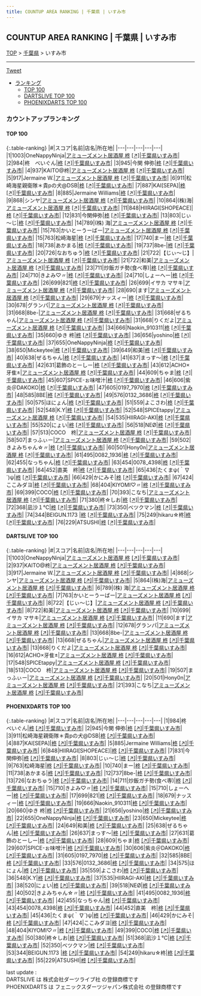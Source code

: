 ```yaml
---
title: COUNTUP AREA RANKING | 千葉県 | いすみ市
---
```

## COUNTUP AREA RANKING | 千葉県 | いすみ市

[TOP](/darts/rank/) > [千葉県](/darts/rank/千葉県/) > いすみ市

___

<a href="https://twitter.com/share?ref_src=twsrc%5Etfw" data-text="COUNTUP AREA RANKING | 千葉県いすみ市" class="twitter-share-button" data-hashtags="DARTSLIVE,PHOENIXDARTS,darts,ダーツ" data-show-count="false">Tweet</a>

* [ランキング](#カウントアップランキング)
    * [TOP 100](#top-100)
    * [DARTSLIVE TOP 100](#dartslive-top-100)
    * [PHOENIXDARTS TOP 100](#phoenixdarts-top-100)

### カウントアップランキング

#### TOP 100



{:.table-ranking}
|#|スコア|名前|店名|所在地|
|---|---|---|---|---|
|1|1003|<span class="rank-name-dl">OneNappyNinja</span>|<a href="/darts/rank/shops/d466271253f67f930d9b047a20a7ba1e.html">アミューズメント居酒屋 柊</a> <a href="https://search.dartslive.com/jp/shop/d466271253f67f930d9b047a20a7ba1e">[↗]</a>|<a href="/darts/rank/千葉県/いすみ市">千葉県いすみ市</a>|
|2|984|<span class="rank-name-pd">柊　べいぐん</span>|<a href="/darts/rank/shops/7761.html">柊</a> <a href="https://vs.phoenixdarts.com/jp/shop/shopDetailInfo/s_7761?s_seq=7761">[↗]</a>|<a href="/darts/rank/千葉県/いすみ市">千葉県いすみ市</a>|
|3|945|<span class="rank-name-pd">今関 伸弥</span>|<a href="/darts/rank/shops/7761.html">柊</a> <a href="https://vs.phoenixdarts.com/jp/shop/shopDetailInfo/s_7761?s_seq=7761">[↗]</a>|<a href="/darts/rank/千葉県/いすみ市">千葉県いすみ市</a>|
|4|937|<span class="rank-name-dl">KAITO@柊</span>|<a href="/darts/rank/shops/d466271253f67f930d9b047a20a7ba1e.html">アミューズメント居酒屋 柊</a> <a href="https://search.dartslive.com/jp/shop/d466271253f67f930d9b047a20a7ba1e">[↗]</a>|<a href="/darts/rank/千葉県/いすみ市">千葉県いすみ市</a>|
|5|917|<span class="rank-name-dl">Jermaine W.</span>|<a href="/darts/rank/shops/d466271253f67f930d9b047a20a7ba1e.html">アミューズメント居酒屋 柊</a> <a href="https://search.dartslive.com/jp/shop/d466271253f67f930d9b047a20a7ba1e">[↗]</a>|<a href="/darts/rank/千葉県/いすみ市">千葉県いすみ市</a>|
|6|911|<span class="rank-name-pd">松崎海星親衛隊＊貴pの犬@DSB</span>|<a href="/darts/rank/shops/7761.html">柊</a> <a href="https://vs.phoenixdarts.com/jp/shop/shopDetailInfo/s_7761?s_seq=7761">[↗]</a>|<a href="/darts/rank/千葉県/いすみ市">千葉県いすみ市</a>|
|7|887|<span class="rank-name-pd">KAI[SEPA]</span>|<a href="/darts/rank/shops/7761.html">柊</a> <a href="https://vs.phoenixdarts.com/jp/shop/shopDetailInfo/s_7761?s_seq=7761">[↗]</a>|<a href="/darts/rank/千葉県/いすみ市">千葉県いすみ市</a>|
|8|885|<span class="rank-name-pd"><span class="pro-icon-pd"></span>Jermaine Williams</span>|<a href="/darts/rank/shops/7761.html">柊</a> <a href="https://vs.phoenixdarts.com/jp/shop/shopDetailInfo/s_7761?s_seq=7761">[↗]</a>|<a href="/darts/rank/千葉県/いすみ市">千葉県いすみ市</a>|
|9|868|<span class="rank-name-dl">シンヤ</span>|<a href="/darts/rank/shops/d466271253f67f930d9b047a20a7ba1e.html">アミューズメント居酒屋 柊</a> <a href="https://search.dartslive.com/jp/shop/d466271253f67f930d9b047a20a7ba1e">[↗]</a>|<a href="/darts/rank/千葉県/いすみ市">千葉県いすみ市</a>|
|10|864|<span class="rank-name-dl">(株)海</span>|<a href="/darts/rank/shops/d466271253f67f930d9b047a20a7ba1e.html">アミューズメント居酒屋 柊</a> <a href="https://search.dartslive.com/jp/shop/d466271253f67f930d9b047a20a7ba1e">[↗]</a>|<a href="/darts/rank/千葉県/いすみ市">千葉県いすみ市</a>|
|11|848|<span class="rank-name-pd">HIIRAGI[SHOPEACE]</span>|<a href="/darts/rank/shops/7761.html">柊</a> <a href="https://vs.phoenixdarts.com/jp/shop/shopDetailInfo/s_7761?s_seq=7761">[↗]</a>|<a href="/darts/rank/千葉県/いすみ市">千葉県いすみ市</a>|
|12|831|<span class="rank-name-pd">今関伸弥</span>|<a href="/darts/rank/shops/7761.html">柊</a> <a href="https://vs.phoenixdarts.com/jp/shop/shopDetailInfo/s_7761?s_seq=7761">[↗]</a>|<a href="/darts/rank/千葉県/いすみ市">千葉県いすみ市</a>|
|13|803|<span class="rank-name-pd">じぃ～じ</span>|<a href="/darts/rank/shops/7761.html">柊</a> <a href="https://vs.phoenixdarts.com/jp/shop/shopDetailInfo/s_7761?s_seq=7761">[↗]</a>|<a href="/darts/rank/千葉県/いすみ市">千葉県いすみ市</a>|
|14|789|<span class="rank-name-dl">(株) 海</span>|<a href="/darts/rank/shops/d466271253f67f930d9b047a20a7ba1e.html">アミューズメント居酒屋 柊</a> <a href="https://search.dartslive.com/jp/shop/d466271253f67f930d9b047a20a7ba1e">[↗]</a>|<a href="/darts/rank/千葉県/いすみ市">千葉県いすみ市</a>|
|15|763|<span class="rank-name-dl">かいとーうーばー</span>|<a href="/darts/rank/shops/d466271253f67f930d9b047a20a7ba1e.html">アミューズメント居酒屋 柊</a> <a href="https://search.dartslive.com/jp/shop/d466271253f67f930d9b047a20a7ba1e">[↗]</a>|<a href="/darts/rank/千葉県/いすみ市">千葉県いすみ市</a>|
|15|763|<span class="rank-name-pd">松崎海星</span>|<a href="/darts/rank/shops/7761.html">柊</a> <a href="https://vs.phoenixdarts.com/jp/shop/shopDetailInfo/s_7761?s_seq=7761">[↗]</a>|<a href="/darts/rank/千葉県/いすみ市">千葉県いすみ市</a>|
|17|740|<span class="rank-name-pd">まー</span>|<a href="/darts/rank/shops/7761.html">柊</a> <a href="https://vs.phoenixdarts.com/jp/shop/shopDetailInfo/s_7761?s_seq=7761">[↗]</a>|<a href="/darts/rank/千葉県/いすみ市">千葉県いすみ市</a>|
|18|738|<span class="rank-name-pd">あかまる</span>|<a href="/darts/rank/shops/7761.html">柊</a> <a href="https://vs.phoenixdarts.com/jp/shop/shopDetailInfo/s_7761?s_seq=7761">[↗]</a>|<a href="/darts/rank/千葉県/いすみ市">千葉県いすみ市</a>|
|19|737|<span class="rank-name-pd">8be-</span>|<a href="/darts/rank/shops/7761.html">柊</a> <a href="https://vs.phoenixdarts.com/jp/shop/shopDetailInfo/s_7761?s_seq=7761">[↗]</a>|<a href="/darts/rank/千葉県/いすみ市">千葉県いすみ市</a>|
|20|726|<span class="rank-name-pd">なおちゅう</span>|<a href="/darts/rank/shops/7761.html">柊</a> <a href="https://vs.phoenixdarts.com/jp/shop/shopDetailInfo/s_7761?s_seq=7761">[↗]</a>|<a href="/darts/rank/千葉県/いすみ市">千葉県いすみ市</a>|
|21|722|<span class="rank-name-dl">【じぃ～じ】</span>|<a href="/darts/rank/shops/d466271253f67f930d9b047a20a7ba1e.html">アミューズメント居酒屋 柊</a> <a href="https://search.dartslive.com/jp/shop/d466271253f67f930d9b047a20a7ba1e">[↗]</a>|<a href="/darts/rank/千葉県/いすみ市">千葉県いすみ市</a>|
|21|722|<span class="rank-name-dl">和美</span>|<a href="/darts/rank/shops/d466271253f67f930d9b047a20a7ba1e.html">アミューズメント居酒屋 柊</a> <a href="https://search.dartslive.com/jp/shop/d466271253f67f930d9b047a20a7ba1e">[↗]</a>|<a href="/darts/rank/千葉県/いすみ市">千葉県いすみ市</a>|
|23|711|<span class="rank-name-pd">炒飯ガチ勢(食べ専)</span>|<a href="/darts/rank/shops/7761.html">柊</a> <a href="https://vs.phoenixdarts.com/jp/shop/shopDetailInfo/s_7761?s_seq=7761">[↗]</a>|<a href="/darts/rank/千葉県/いすみ市">千葉県いすみ市</a>|
|24|710|<span class="rank-name-pd">きよみ♡〃</span>|<a href="/darts/rank/shops/7761.html">柊</a> <a href="https://vs.phoenixdarts.com/jp/shop/shopDetailInfo/s_7761?s_seq=7761">[↗]</a>|<a href="/darts/rank/千葉県/いすみ市">千葉県いすみ市</a>|
|24|710|<span class="rank-name-pd">しょーへー</span>|<a href="/darts/rank/shops/7761.html">柊</a> <a href="https://vs.phoenixdarts.com/jp/shop/shopDetailInfo/s_7761?s_seq=7761">[↗]</a>|<a href="/darts/rank/千葉県/いすみ市">千葉県いすみ市</a>|
|26|699|<span class="rank-name-pd">821</span>|<a href="/darts/rank/shops/7761.html">柊</a> <a href="https://vs.phoenixdarts.com/jp/shop/shopDetailInfo/s_7761?s_seq=7761">[↗]</a>|<a href="/darts/rank/千葉県/いすみ市">千葉県いすみ市</a>|
|26|699|<span class="rank-name-dl">イサカ マサキ</span>|<a href="/darts/rank/shops/d466271253f67f930d9b047a20a7ba1e.html">アミューズメント居酒屋 柊</a> <a href="https://search.dartslive.com/jp/shop/d466271253f67f930d9b047a20a7ba1e">[↗]</a>|<a href="/darts/rank/千葉県/いすみ市">千葉県いすみ市</a>|
|28|690|<span class="rank-name-dl">ます</span>|<a href="/darts/rank/shops/d466271253f67f930d9b047a20a7ba1e.html">アミューズメント居酒屋 柊</a> <a href="https://search.dartslive.com/jp/shop/d466271253f67f930d9b047a20a7ba1e">[↗]</a>|<a href="/darts/rank/千葉県/いすみ市">千葉県いすみ市</a>|
|29|679|<span class="rank-name-pd">ナッスィー</span>|<a href="/darts/rank/shops/7761.html">柊</a> <a href="https://vs.phoenixdarts.com/jp/shop/shopDetailInfo/s_7761?s_seq=7761">[↗]</a>|<a href="/darts/rank/千葉県/いすみ市">千葉県いすみ市</a>|
|30|678|<span class="rank-name-dl">グランパ</span>|<a href="/darts/rank/shops/d466271253f67f930d9b047a20a7ba1e.html">アミューズメント居酒屋 柊</a> <a href="https://search.dartslive.com/jp/shop/d466271253f67f930d9b047a20a7ba1e">[↗]</a>|<a href="/darts/rank/千葉県/いすみ市">千葉県いすみ市</a>|
|31|668|<span class="rank-name-dl">8be-</span>|<a href="/darts/rank/shops/d466271253f67f930d9b047a20a7ba1e.html">アミューズメント居酒屋 柊</a> <a href="https://search.dartslive.com/jp/shop/d466271253f67f930d9b047a20a7ba1e">[↗]</a>|<a href="/darts/rank/千葉県/いすみ市">千葉県いすみ市</a>|
|31|668|<span class="rank-name-dl">ぜるちゃん</span>|<a href="/darts/rank/shops/d466271253f67f930d9b047a20a7ba1e.html">アミューズメント居酒屋 柊</a> <a href="https://search.dartslive.com/jp/shop/d466271253f67f930d9b047a20a7ba1e">[↗]</a>|<a href="/darts/rank/千葉県/いすみ市">千葉県いすみ市</a>|
|31|668|<span class="rank-name-dl">りくだよ</span>|<a href="/darts/rank/shops/d466271253f67f930d9b047a20a7ba1e.html">アミューズメント居酒屋 柊</a> <a href="https://search.dartslive.com/jp/shop/d466271253f67f930d9b047a20a7ba1e">[↗]</a>|<a href="/darts/rank/千葉県/いすみ市">千葉県いすみ市</a>|
|34|666|<span class="rank-name-pd">Naokin_910311</span>|<a href="/darts/rank/shops/7761.html">柊</a> <a href="https://vs.phoenixdarts.com/jp/shop/shopDetailInfo/s_7761?s_seq=7761">[↗]</a>|<a href="/darts/rank/千葉県/いすみ市">千葉県いすみ市</a>|
|35|660|<span class="rank-name-pd">ゆき 柊</span>|<a href="/darts/rank/shops/7761.html">柊</a> <a href="https://vs.phoenixdarts.com/jp/shop/shopDetailInfo/s_7761?s_seq=7761">[↗]</a>|<a href="/darts/rank/千葉県/いすみ市">千葉県いすみ市</a>|
|36|656|<span class="rank-name-pd">yoshino</span>|<a href="/darts/rank/shops/7761.html">柊</a> <a href="https://vs.phoenixdarts.com/jp/shop/shopDetailInfo/s_7761?s_seq=7761">[↗]</a>|<a href="/darts/rank/千葉県/いすみ市">千葉県いすみ市</a>|
|37|655|<span class="rank-name-pd">OneNappyNinja</span>|<a href="/darts/rank/shops/7761.html">柊</a> <a href="https://vs.phoenixdarts.com/jp/shop/shopDetailInfo/s_7761?s_seq=7761">[↗]</a>|<a href="/darts/rank/千葉県/いすみ市">千葉県いすみ市</a>|
|38|650|<span class="rank-name-pd">Mickeytee</span>|<a href="/darts/rank/shops/7761.html">柊</a> <a href="https://vs.phoenixdarts.com/jp/shop/shopDetailInfo/s_7761?s_seq=7761">[↗]</a>|<a href="/darts/rank/千葉県/いすみ市">千葉県いすみ市</a>|
|39|649|<span class="rank-name-pd">和美</span>|<a href="/darts/rank/shops/7761.html">柊</a> <a href="https://vs.phoenixdarts.com/jp/shop/shopDetailInfo/s_7761?s_seq=7761">[↗]</a>|<a href="/darts/rank/千葉県/いすみ市">千葉県いすみ市</a>|
|40|638|<span class="rank-name-pd">ぜるちゃん</span>|<a href="/darts/rank/shops/7761.html">柊</a> <a href="https://vs.phoenixdarts.com/jp/shop/shopDetailInfo/s_7761?s_seq=7761">[↗]</a>|<a href="/darts/rank/千葉県/いすみ市">千葉県いすみ市</a>|
|41|637|<span class="rank-name-pd">まっす〜</span>|<a href="/darts/rank/shops/7761.html">柊</a> <a href="https://vs.phoenixdarts.com/jp/shop/shopDetailInfo/s_7761?s_seq=7761">[↗]</a>|<a href="/darts/rank/千葉県/いすみ市">千葉県いすみ市</a>|
|42|631|<span class="rank-name-pd">葛飾のとーしー</span>|<a href="/darts/rank/shops/7761.html">柊</a> <a href="https://vs.phoenixdarts.com/jp/shop/shopDetailInfo/s_7761?s_seq=7761">[↗]</a>|<a href="/darts/rank/千葉県/いすみ市">千葉県いすみ市</a>|
|43|612|<span class="rank-name-dl">ACHO×牙隹±</span>|<a href="/darts/rank/shops/d466271253f67f930d9b047a20a7ba1e.html">アミューズメント居酒屋 柊</a> <a href="https://search.dartslive.com/jp/shop/d466271253f67f930d9b047a20a7ba1e">[↗]</a>|<a href="/darts/rank/千葉県/いすみ市">千葉県いすみ市</a>|
|44|609|<span class="rank-name-pd">ちゃま</span>|<a href="/darts/rank/shops/7761.html">柊</a> <a href="https://vs.phoenixdarts.com/jp/shop/shopDetailInfo/s_7761?s_seq=7761">[↗]</a>|<a href="/darts/rank/千葉県/いすみ市">千葉県いすみ市</a>|
|45|607|<span class="rank-name-pd">SPICE-ぉ味噌汁</span>|<a href="/darts/rank/shops/7761.html">柊</a> <a href="https://vs.phoenixdarts.com/jp/shop/shopDetailInfo/s_7761?s_seq=7761">[↗]</a>|<a href="/darts/rank/千葉県/いすみ市">千葉県いすみ市</a>|
|46|606|<span class="rank-name-pd">紫炎＠DAKOKO</span>|<a href="/darts/rank/shops/7761.html">柊</a> <a href="https://vs.phoenixdarts.com/jp/shop/shopDetailInfo/s_7761?s_seq=7761">[↗]</a>|<a href="/darts/rank/千葉県/いすみ市">千葉県いすみ市</a>|
|47|605|<span class="rank-name-pd">0197_7970</span>|<a href="/darts/rank/shops/7761.html">柊</a> <a href="https://vs.phoenixdarts.com/jp/shop/shopDetailInfo/s_7761?s_seq=7761">[↗]</a>|<a href="/darts/rank/千葉県/いすみ市">千葉県いすみ市</a>|
|48|585|<span class="rank-name-pd">8BE</span>|<a href="/darts/rank/shops/7761.html">柊</a> <a href="https://vs.phoenixdarts.com/jp/shop/shopDetailInfo/s_7761?s_seq=7761">[↗]</a>|<a href="/darts/rank/千葉県/いすみ市">千葉県いすみ市</a>|
|49|576|<span class="rank-name-pd">0132_3686</span>|<a href="/darts/rank/shops/7761.html">柊</a> <a href="https://vs.phoenixdarts.com/jp/shop/shopDetailInfo/s_7761?s_seq=7761">[↗]</a>|<a href="/darts/rank/千葉県/いすみ市">千葉県いすみ市</a>|
|50|575|<span class="rank-name-pd">ほにょん</span>|<a href="/darts/rank/shops/7761.html">柊</a> <a href="https://vs.phoenixdarts.com/jp/shop/shopDetailInfo/s_7761?s_seq=7761">[↗]</a>|<a href="/darts/rank/千葉県/いすみ市">千葉県いすみ市</a>|
|51|559|<span class="rank-name-pd">よこさわ</span>|<a href="/darts/rank/shops/7761.html">柊</a> <a href="https://vs.phoenixdarts.com/jp/shop/shopDetailInfo/s_7761?s_seq=7761">[↗]</a>|<a href="/darts/rank/千葉県/いすみ市">千葉県いすみ市</a>|
|52|548|<span class="rank-name-pd">K.Y</span>|<a href="/darts/rank/shops/7761.html">柊</a> <a href="https://vs.phoenixdarts.com/jp/shop/shopDetailInfo/s_7761?s_seq=7761">[↗]</a>|<a href="/darts/rank/千葉県/いすみ市">千葉県いすみ市</a>|
|52|548|<span class="rank-name-dl">SPICEtappy</span>|<a href="/darts/rank/shops/d466271253f67f930d9b047a20a7ba1e.html">アミューズメント居酒屋 柊</a> <a href="https://search.dartslive.com/jp/shop/d466271253f67f930d9b047a20a7ba1e">[↗]</a>|<a href="/darts/rank/千葉県/いすみ市">千葉県いすみ市</a>|
|54|535|<span class="rank-name-pd">HIIRAGI-AKI</span>|<a href="/darts/rank/shops/7761.html">柊</a> <a href="https://vs.phoenixdarts.com/jp/shop/shopDetailInfo/s_7761?s_seq=7761">[↗]</a>|<a href="/darts/rank/千葉県/いすみ市">千葉県いすみ市</a>|
|55|520|<span class="rank-name-pd">にょい</span>|<a href="/darts/rank/shops/7761.html">柊</a> <a href="https://vs.phoenixdarts.com/jp/shop/shopDetailInfo/s_7761?s_seq=7761">[↗]</a>|<a href="/darts/rank/千葉県/いすみ市">千葉県いすみ市</a>|
|56|518|<span class="rank-name-pd">NEØ</span>|<a href="/darts/rank/shops/7761.html">柊</a> <a href="https://vs.phoenixdarts.com/jp/shop/shopDetailInfo/s_7761?s_seq=7761">[↗]</a>|<a href="/darts/rank/千葉県/いすみ市">千葉県いすみ市</a>|
|57|513|<span class="rank-name-dl">COCO　柊</span>|<a href="/darts/rank/shops/d466271253f67f930d9b047a20a7ba1e.html">アミューズメント居酒屋 柊</a> <a href="https://search.dartslive.com/jp/shop/d466271253f67f930d9b047a20a7ba1e">[↗]</a>|<a href="/darts/rank/千葉県/いすみ市">千葉県いすみ市</a>|
|58|507|<span class="rank-name-dl">まっふぃー</span>|<a href="/darts/rank/shops/d466271253f67f930d9b047a20a7ba1e.html">アミューズメント居酒屋 柊</a> <a href="https://search.dartslive.com/jp/shop/d466271253f67f930d9b047a20a7ba1e">[↗]</a>|<a href="/darts/rank/千葉県/いすみ市">千葉県いすみ市</a>|
|59|502|<span class="rank-name-pd">きよみちゃん☆〃</span>|<a href="/darts/rank/shops/7761.html">柊</a> <a href="https://vs.phoenixdarts.com/jp/shop/shopDetailInfo/s_7761?s_seq=7761">[↗]</a>|<a href="/darts/rank/千葉県/いすみ市">千葉県いすみ市</a>|
|60|501|<span class="rank-name-dl">Hony0n</span>|<a href="/darts/rank/shops/d466271253f67f930d9b047a20a7ba1e.html">アミューズメント居酒屋 柊</a> <a href="https://search.dartslive.com/jp/shop/d466271253f67f930d9b047a20a7ba1e">[↗]</a>|<a href="/darts/rank/千葉県/いすみ市">千葉県いすみ市</a>|
|61|495|<span class="rank-name-pd">0082_1936</span>|<a href="/darts/rank/shops/7761.html">柊</a> <a href="https://vs.phoenixdarts.com/jp/shop/shopDetailInfo/s_7761?s_seq=7761">[↗]</a>|<a href="/darts/rank/千葉県/いすみ市">千葉県いすみ市</a>|
|62|455|<span class="rank-name-pd">なっちゃん</span>|<a href="/darts/rank/shops/7761.html">柊</a> <a href="https://vs.phoenixdarts.com/jp/shop/shopDetailInfo/s_7761?s_seq=7761">[↗]</a>|<a href="/darts/rank/千葉県/いすみ市">千葉県いすみ市</a>|
|63|454|<span class="rank-name-pd">0078_4398</span>|<a href="/darts/rank/shops/7761.html">柊</a> <a href="https://vs.phoenixdarts.com/jp/shop/shopDetailInfo/s_7761?s_seq=7761">[↗]</a>|<a href="/darts/rank/千葉県/いすみ市">千葉県いすみ市</a>|
|64|452|<span class="rank-name-pd">直美　柊</span>|<a href="/darts/rank/shops/7761.html">柊</a> <a href="https://vs.phoenixdarts.com/jp/shop/shopDetailInfo/s_7761?s_seq=7761">[↗]</a>|<a href="/darts/rank/千葉県/いすみ市">千葉県いすみ市</a>|
|65|436|<span class="rank-name-pd">たくまψ(｀∇´)ψ</span>|<a href="/darts/rank/shops/7761.html">柊</a> <a href="https://vs.phoenixdarts.com/jp/shop/shopDetailInfo/s_7761?s_seq=7761">[↗]</a>|<a href="/darts/rank/千葉県/いすみ市">千葉県いすみ市</a>|
|66|429|<span class="rank-name-pd">かにみそ</span>|<a href="/darts/rank/shops/7761.html">柊</a> <a href="https://vs.phoenixdarts.com/jp/shop/shopDetailInfo/s_7761?s_seq=7761">[↗]</a>|<a href="/darts/rank/千葉県/いすみ市">千葉県いすみ市</a>|
|67|424|<span class="rank-name-pd">ここみダヨ</span>|<a href="/darts/rank/shops/7761.html">柊</a> <a href="https://vs.phoenixdarts.com/jp/shop/shopDetailInfo/s_7761?s_seq=7761">[↗]</a>|<a href="/darts/rank/千葉県/いすみ市">千葉県いすみ市</a>|
|68|404|<span class="rank-name-pd">KIYOMI♡〃</span>|<a href="/darts/rank/shops/7761.html">柊</a> <a href="https://vs.phoenixdarts.com/jp/shop/shopDetailInfo/s_7761?s_seq=7761">[↗]</a>|<a href="/darts/rank/千葉県/いすみ市">千葉県いすみ市</a>|
|69|399|<span class="rank-name-pd">COCO</span>|<a href="/darts/rank/shops/7761.html">柊</a> <a href="https://vs.phoenixdarts.com/jp/shop/shopDetailInfo/s_7761?s_seq=7761">[↗]</a>|<a href="/darts/rank/千葉県/いすみ市">千葉県いすみ市</a>|
|70|393|<span class="rank-name-dl">こなち</span>|<a href="/darts/rank/shops/d466271253f67f930d9b047a20a7ba1e.html">アミューズメント居酒屋 柊</a> <a href="https://search.dartslive.com/jp/shop/d466271253f67f930d9b047a20a7ba1e">[↗]</a>|<a href="/darts/rank/千葉県/いすみ市">千葉県いすみ市</a>|
|71|380|<span class="rank-name-pd">柊☆しお</span>|<a href="/darts/rank/shops/7761.html">柊</a> <a href="https://vs.phoenixdarts.com/jp/shop/shopDetailInfo/s_7761?s_seq=7761">[↗]</a>|<a href="/darts/rank/千葉県/いすみ市">千葉県いすみ市</a>|
|72|368|<span class="rank-name-pd">凪沙１℃</span>|<a href="/darts/rank/shops/7761.html">柊</a> <a href="https://vs.phoenixdarts.com/jp/shop/shopDetailInfo/s_7761?s_seq=7761">[↗]</a>|<a href="/darts/rank/千葉県/いすみ市">千葉県いすみ市</a>|
|73|350|<span class="rank-name-pd">ベツクマン</span>|<a href="/darts/rank/shops/7761.html">柊</a> <a href="https://vs.phoenixdarts.com/jp/shop/shopDetailInfo/s_7761?s_seq=7761">[↗]</a>|<a href="/darts/rank/千葉県/いすみ市">千葉県いすみ市</a>|
|74|344|<span class="rank-name-pd">BEIGUN.1173 </span>|<a href="/darts/rank/shops/7761.html">柊</a> <a href="https://vs.phoenixdarts.com/jp/shop/shopDetailInfo/s_7761?s_seq=7761">[↗]</a>|<a href="/darts/rank/千葉県/いすみ市">千葉県いすみ市</a>|
|75|249|<span class="rank-name-pd">hikaru☆柊</span>|<a href="/darts/rank/shops/7761.html">柊</a> <a href="https://vs.phoenixdarts.com/jp/shop/shopDetailInfo/s_7761?s_seq=7761">[↗]</a>|<a href="/darts/rank/千葉県/いすみ市">千葉県いすみ市</a>|
|76|229|<span class="rank-name-pd">ATSUSHI</span>|<a href="/darts/rank/shops/7761.html">柊</a> <a href="https://vs.phoenixdarts.com/jp/shop/shopDetailInfo/s_7761?s_seq=7761">[↗]</a>|<a href="/darts/rank/千葉県/いすみ市">千葉県いすみ市</a>|


#### DARTSLIVE TOP 100



{:.table-ranking}
|#|スコア|名前|店名|所在地|
|---|---|---|---|---|
|1|1003|<span class="rank-name-dl">OneNappyNinja</span>|<a href="/darts/rank/shops/d466271253f67f930d9b047a20a7ba1e.html">アミューズメント居酒屋 柊</a> <a href="https://search.dartslive.com/jp/shop/d466271253f67f930d9b047a20a7ba1e">[↗]</a>|<a href="/darts/rank/千葉県/いすみ市">千葉県いすみ市</a>|
|2|937|<span class="rank-name-dl">KAITO@柊</span>|<a href="/darts/rank/shops/d466271253f67f930d9b047a20a7ba1e.html">アミューズメント居酒屋 柊</a> <a href="https://search.dartslive.com/jp/shop/d466271253f67f930d9b047a20a7ba1e">[↗]</a>|<a href="/darts/rank/千葉県/いすみ市">千葉県いすみ市</a>|
|3|917|<span class="rank-name-dl">Jermaine W.</span>|<a href="/darts/rank/shops/d466271253f67f930d9b047a20a7ba1e.html">アミューズメント居酒屋 柊</a> <a href="https://search.dartslive.com/jp/shop/d466271253f67f930d9b047a20a7ba1e">[↗]</a>|<a href="/darts/rank/千葉県/いすみ市">千葉県いすみ市</a>|
|4|868|<span class="rank-name-dl">シンヤ</span>|<a href="/darts/rank/shops/d466271253f67f930d9b047a20a7ba1e.html">アミューズメント居酒屋 柊</a> <a href="https://search.dartslive.com/jp/shop/d466271253f67f930d9b047a20a7ba1e">[↗]</a>|<a href="/darts/rank/千葉県/いすみ市">千葉県いすみ市</a>|
|5|864|<span class="rank-name-dl">(株)海</span>|<a href="/darts/rank/shops/d466271253f67f930d9b047a20a7ba1e.html">アミューズメント居酒屋 柊</a> <a href="https://search.dartslive.com/jp/shop/d466271253f67f930d9b047a20a7ba1e">[↗]</a>|<a href="/darts/rank/千葉県/いすみ市">千葉県いすみ市</a>|
|6|789|<span class="rank-name-dl">(株) 海</span>|<a href="/darts/rank/shops/d466271253f67f930d9b047a20a7ba1e.html">アミューズメント居酒屋 柊</a> <a href="https://search.dartslive.com/jp/shop/d466271253f67f930d9b047a20a7ba1e">[↗]</a>|<a href="/darts/rank/千葉県/いすみ市">千葉県いすみ市</a>|
|7|763|<span class="rank-name-dl">かいとーうーばー</span>|<a href="/darts/rank/shops/d466271253f67f930d9b047a20a7ba1e.html">アミューズメント居酒屋 柊</a> <a href="https://search.dartslive.com/jp/shop/d466271253f67f930d9b047a20a7ba1e">[↗]</a>|<a href="/darts/rank/千葉県/いすみ市">千葉県いすみ市</a>|
|8|722|<span class="rank-name-dl">【じぃ～じ】</span>|<a href="/darts/rank/shops/d466271253f67f930d9b047a20a7ba1e.html">アミューズメント居酒屋 柊</a> <a href="https://search.dartslive.com/jp/shop/d466271253f67f930d9b047a20a7ba1e">[↗]</a>|<a href="/darts/rank/千葉県/いすみ市">千葉県いすみ市</a>|
|8|722|<span class="rank-name-dl">和美</span>|<a href="/darts/rank/shops/d466271253f67f930d9b047a20a7ba1e.html">アミューズメント居酒屋 柊</a> <a href="https://search.dartslive.com/jp/shop/d466271253f67f930d9b047a20a7ba1e">[↗]</a>|<a href="/darts/rank/千葉県/いすみ市">千葉県いすみ市</a>|
|10|699|<span class="rank-name-dl">イサカ マサキ</span>|<a href="/darts/rank/shops/d466271253f67f930d9b047a20a7ba1e.html">アミューズメント居酒屋 柊</a> <a href="https://search.dartslive.com/jp/shop/d466271253f67f930d9b047a20a7ba1e">[↗]</a>|<a href="/darts/rank/千葉県/いすみ市">千葉県いすみ市</a>|
|11|690|<span class="rank-name-dl">ます</span>|<a href="/darts/rank/shops/d466271253f67f930d9b047a20a7ba1e.html">アミューズメント居酒屋 柊</a> <a href="https://search.dartslive.com/jp/shop/d466271253f67f930d9b047a20a7ba1e">[↗]</a>|<a href="/darts/rank/千葉県/いすみ市">千葉県いすみ市</a>|
|12|678|<span class="rank-name-dl">グランパ</span>|<a href="/darts/rank/shops/d466271253f67f930d9b047a20a7ba1e.html">アミューズメント居酒屋 柊</a> <a href="https://search.dartslive.com/jp/shop/d466271253f67f930d9b047a20a7ba1e">[↗]</a>|<a href="/darts/rank/千葉県/いすみ市">千葉県いすみ市</a>|
|13|668|<span class="rank-name-dl">8be-</span>|<a href="/darts/rank/shops/d466271253f67f930d9b047a20a7ba1e.html">アミューズメント居酒屋 柊</a> <a href="https://search.dartslive.com/jp/shop/d466271253f67f930d9b047a20a7ba1e">[↗]</a>|<a href="/darts/rank/千葉県/いすみ市">千葉県いすみ市</a>|
|13|668|<span class="rank-name-dl">ぜるちゃん</span>|<a href="/darts/rank/shops/d466271253f67f930d9b047a20a7ba1e.html">アミューズメント居酒屋 柊</a> <a href="https://search.dartslive.com/jp/shop/d466271253f67f930d9b047a20a7ba1e">[↗]</a>|<a href="/darts/rank/千葉県/いすみ市">千葉県いすみ市</a>|
|13|668|<span class="rank-name-dl">りくだよ</span>|<a href="/darts/rank/shops/d466271253f67f930d9b047a20a7ba1e.html">アミューズメント居酒屋 柊</a> <a href="https://search.dartslive.com/jp/shop/d466271253f67f930d9b047a20a7ba1e">[↗]</a>|<a href="/darts/rank/千葉県/いすみ市">千葉県いすみ市</a>|
|16|612|<span class="rank-name-dl">ACHO×牙隹±</span>|<a href="/darts/rank/shops/d466271253f67f930d9b047a20a7ba1e.html">アミューズメント居酒屋 柊</a> <a href="https://search.dartslive.com/jp/shop/d466271253f67f930d9b047a20a7ba1e">[↗]</a>|<a href="/darts/rank/千葉県/いすみ市">千葉県いすみ市</a>|
|17|548|<span class="rank-name-dl">SPICEtappy</span>|<a href="/darts/rank/shops/d466271253f67f930d9b047a20a7ba1e.html">アミューズメント居酒屋 柊</a> <a href="https://search.dartslive.com/jp/shop/d466271253f67f930d9b047a20a7ba1e">[↗]</a>|<a href="/darts/rank/千葉県/いすみ市">千葉県いすみ市</a>|
|18|513|<span class="rank-name-dl">COCO　柊</span>|<a href="/darts/rank/shops/d466271253f67f930d9b047a20a7ba1e.html">アミューズメント居酒屋 柊</a> <a href="https://search.dartslive.com/jp/shop/d466271253f67f930d9b047a20a7ba1e">[↗]</a>|<a href="/darts/rank/千葉県/いすみ市">千葉県いすみ市</a>|
|19|507|<span class="rank-name-dl">まっふぃー</span>|<a href="/darts/rank/shops/d466271253f67f930d9b047a20a7ba1e.html">アミューズメント居酒屋 柊</a> <a href="https://search.dartslive.com/jp/shop/d466271253f67f930d9b047a20a7ba1e">[↗]</a>|<a href="/darts/rank/千葉県/いすみ市">千葉県いすみ市</a>|
|20|501|<span class="rank-name-dl">Hony0n</span>|<a href="/darts/rank/shops/d466271253f67f930d9b047a20a7ba1e.html">アミューズメント居酒屋 柊</a> <a href="https://search.dartslive.com/jp/shop/d466271253f67f930d9b047a20a7ba1e">[↗]</a>|<a href="/darts/rank/千葉県/いすみ市">千葉県いすみ市</a>|
|21|393|<span class="rank-name-dl">こなち</span>|<a href="/darts/rank/shops/d466271253f67f930d9b047a20a7ba1e.html">アミューズメント居酒屋 柊</a> <a href="https://search.dartslive.com/jp/shop/d466271253f67f930d9b047a20a7ba1e">[↗]</a>|<a href="/darts/rank/千葉県/いすみ市">千葉県いすみ市</a>|


#### PHOENIXDARTS TOP 100



{:.table-ranking}
|#|スコア|名前|店名|所在地|
|---|---|---|---|---|
|1|984|<span class="rank-name-pd">柊　べいぐん</span>|<a href="/darts/rank/shops/7761.html">柊</a> <a href="https://vs.phoenixdarts.com/jp/shop/shopDetailInfo/s_7761?s_seq=7761">[↗]</a>|<a href="/darts/rank/千葉県/いすみ市">千葉県いすみ市</a>|
|2|945|<span class="rank-name-pd">今関 伸弥</span>|<a href="/darts/rank/shops/7761.html">柊</a> <a href="https://vs.phoenixdarts.com/jp/shop/shopDetailInfo/s_7761?s_seq=7761">[↗]</a>|<a href="/darts/rank/千葉県/いすみ市">千葉県いすみ市</a>|
|3|911|<span class="rank-name-pd">松崎海星親衛隊＊貴pの犬@DSB</span>|<a href="/darts/rank/shops/7761.html">柊</a> <a href="https://vs.phoenixdarts.com/jp/shop/shopDetailInfo/s_7761?s_seq=7761">[↗]</a>|<a href="/darts/rank/千葉県/いすみ市">千葉県いすみ市</a>|
|4|887|<span class="rank-name-pd">KAI[SEPA]</span>|<a href="/darts/rank/shops/7761.html">柊</a> <a href="https://vs.phoenixdarts.com/jp/shop/shopDetailInfo/s_7761?s_seq=7761">[↗]</a>|<a href="/darts/rank/千葉県/いすみ市">千葉県いすみ市</a>|
|5|885|<span class="rank-name-pd"><span class="pro-icon-pd"></span>Jermaine Williams</span>|<a href="/darts/rank/shops/7761.html">柊</a> <a href="https://vs.phoenixdarts.com/jp/shop/shopDetailInfo/s_7761?s_seq=7761">[↗]</a>|<a href="/darts/rank/千葉県/いすみ市">千葉県いすみ市</a>|
|6|848|<span class="rank-name-pd">HIIRAGI[SHOPEACE]</span>|<a href="/darts/rank/shops/7761.html">柊</a> <a href="https://vs.phoenixdarts.com/jp/shop/shopDetailInfo/s_7761?s_seq=7761">[↗]</a>|<a href="/darts/rank/千葉県/いすみ市">千葉県いすみ市</a>|
|7|831|<span class="rank-name-pd">今関伸弥</span>|<a href="/darts/rank/shops/7761.html">柊</a> <a href="https://vs.phoenixdarts.com/jp/shop/shopDetailInfo/s_7761?s_seq=7761">[↗]</a>|<a href="/darts/rank/千葉県/いすみ市">千葉県いすみ市</a>|
|8|803|<span class="rank-name-pd">じぃ～じ</span>|<a href="/darts/rank/shops/7761.html">柊</a> <a href="https://vs.phoenixdarts.com/jp/shop/shopDetailInfo/s_7761?s_seq=7761">[↗]</a>|<a href="/darts/rank/千葉県/いすみ市">千葉県いすみ市</a>|
|9|763|<span class="rank-name-pd">松崎海星</span>|<a href="/darts/rank/shops/7761.html">柊</a> <a href="https://vs.phoenixdarts.com/jp/shop/shopDetailInfo/s_7761?s_seq=7761">[↗]</a>|<a href="/darts/rank/千葉県/いすみ市">千葉県いすみ市</a>|
|10|740|<span class="rank-name-pd">まー</span>|<a href="/darts/rank/shops/7761.html">柊</a> <a href="https://vs.phoenixdarts.com/jp/shop/shopDetailInfo/s_7761?s_seq=7761">[↗]</a>|<a href="/darts/rank/千葉県/いすみ市">千葉県いすみ市</a>|
|11|738|<span class="rank-name-pd">あかまる</span>|<a href="/darts/rank/shops/7761.html">柊</a> <a href="https://vs.phoenixdarts.com/jp/shop/shopDetailInfo/s_7761?s_seq=7761">[↗]</a>|<a href="/darts/rank/千葉県/いすみ市">千葉県いすみ市</a>|
|12|737|<span class="rank-name-pd">8be-</span>|<a href="/darts/rank/shops/7761.html">柊</a> <a href="https://vs.phoenixdarts.com/jp/shop/shopDetailInfo/s_7761?s_seq=7761">[↗]</a>|<a href="/darts/rank/千葉県/いすみ市">千葉県いすみ市</a>|
|13|726|<span class="rank-name-pd">なおちゅう</span>|<a href="/darts/rank/shops/7761.html">柊</a> <a href="https://vs.phoenixdarts.com/jp/shop/shopDetailInfo/s_7761?s_seq=7761">[↗]</a>|<a href="/darts/rank/千葉県/いすみ市">千葉県いすみ市</a>|
|14|711|<span class="rank-name-pd">炒飯ガチ勢(食べ専)</span>|<a href="/darts/rank/shops/7761.html">柊</a> <a href="https://vs.phoenixdarts.com/jp/shop/shopDetailInfo/s_7761?s_seq=7761">[↗]</a>|<a href="/darts/rank/千葉県/いすみ市">千葉県いすみ市</a>|
|15|710|<span class="rank-name-pd">きよみ♡〃</span>|<a href="/darts/rank/shops/7761.html">柊</a> <a href="https://vs.phoenixdarts.com/jp/shop/shopDetailInfo/s_7761?s_seq=7761">[↗]</a>|<a href="/darts/rank/千葉県/いすみ市">千葉県いすみ市</a>|
|15|710|<span class="rank-name-pd">しょーへー</span>|<a href="/darts/rank/shops/7761.html">柊</a> <a href="https://vs.phoenixdarts.com/jp/shop/shopDetailInfo/s_7761?s_seq=7761">[↗]</a>|<a href="/darts/rank/千葉県/いすみ市">千葉県いすみ市</a>|
|17|699|<span class="rank-name-pd">821</span>|<a href="/darts/rank/shops/7761.html">柊</a> <a href="https://vs.phoenixdarts.com/jp/shop/shopDetailInfo/s_7761?s_seq=7761">[↗]</a>|<a href="/darts/rank/千葉県/いすみ市">千葉県いすみ市</a>|
|18|679|<span class="rank-name-pd">ナッスィー</span>|<a href="/darts/rank/shops/7761.html">柊</a> <a href="https://vs.phoenixdarts.com/jp/shop/shopDetailInfo/s_7761?s_seq=7761">[↗]</a>|<a href="/darts/rank/千葉県/いすみ市">千葉県いすみ市</a>|
|19|666|<span class="rank-name-pd">Naokin_910311</span>|<a href="/darts/rank/shops/7761.html">柊</a> <a href="https://vs.phoenixdarts.com/jp/shop/shopDetailInfo/s_7761?s_seq=7761">[↗]</a>|<a href="/darts/rank/千葉県/いすみ市">千葉県いすみ市</a>|
|20|660|<span class="rank-name-pd">ゆき 柊</span>|<a href="/darts/rank/shops/7761.html">柊</a> <a href="https://vs.phoenixdarts.com/jp/shop/shopDetailInfo/s_7761?s_seq=7761">[↗]</a>|<a href="/darts/rank/千葉県/いすみ市">千葉県いすみ市</a>|
|21|656|<span class="rank-name-pd">yoshino</span>|<a href="/darts/rank/shops/7761.html">柊</a> <a href="https://vs.phoenixdarts.com/jp/shop/shopDetailInfo/s_7761?s_seq=7761">[↗]</a>|<a href="/darts/rank/千葉県/いすみ市">千葉県いすみ市</a>|
|22|655|<span class="rank-name-pd">OneNappyNinja</span>|<a href="/darts/rank/shops/7761.html">柊</a> <a href="https://vs.phoenixdarts.com/jp/shop/shopDetailInfo/s_7761?s_seq=7761">[↗]</a>|<a href="/darts/rank/千葉県/いすみ市">千葉県いすみ市</a>|
|23|650|<span class="rank-name-pd">Mickeytee</span>|<a href="/darts/rank/shops/7761.html">柊</a> <a href="https://vs.phoenixdarts.com/jp/shop/shopDetailInfo/s_7761?s_seq=7761">[↗]</a>|<a href="/darts/rank/千葉県/いすみ市">千葉県いすみ市</a>|
|24|649|<span class="rank-name-pd">和美</span>|<a href="/darts/rank/shops/7761.html">柊</a> <a href="https://vs.phoenixdarts.com/jp/shop/shopDetailInfo/s_7761?s_seq=7761">[↗]</a>|<a href="/darts/rank/千葉県/いすみ市">千葉県いすみ市</a>|
|25|638|<span class="rank-name-pd">ぜるちゃん</span>|<a href="/darts/rank/shops/7761.html">柊</a> <a href="https://vs.phoenixdarts.com/jp/shop/shopDetailInfo/s_7761?s_seq=7761">[↗]</a>|<a href="/darts/rank/千葉県/いすみ市">千葉県いすみ市</a>|
|26|637|<span class="rank-name-pd">まっす〜</span>|<a href="/darts/rank/shops/7761.html">柊</a> <a href="https://vs.phoenixdarts.com/jp/shop/shopDetailInfo/s_7761?s_seq=7761">[↗]</a>|<a href="/darts/rank/千葉県/いすみ市">千葉県いすみ市</a>|
|27|631|<span class="rank-name-pd">葛飾のとーしー</span>|<a href="/darts/rank/shops/7761.html">柊</a> <a href="https://vs.phoenixdarts.com/jp/shop/shopDetailInfo/s_7761?s_seq=7761">[↗]</a>|<a href="/darts/rank/千葉県/いすみ市">千葉県いすみ市</a>|
|28|609|<span class="rank-name-pd">ちゃま</span>|<a href="/darts/rank/shops/7761.html">柊</a> <a href="https://vs.phoenixdarts.com/jp/shop/shopDetailInfo/s_7761?s_seq=7761">[↗]</a>|<a href="/darts/rank/千葉県/いすみ市">千葉県いすみ市</a>|
|29|607|<span class="rank-name-pd">SPICE-ぉ味噌汁</span>|<a href="/darts/rank/shops/7761.html">柊</a> <a href="https://vs.phoenixdarts.com/jp/shop/shopDetailInfo/s_7761?s_seq=7761">[↗]</a>|<a href="/darts/rank/千葉県/いすみ市">千葉県いすみ市</a>|
|30|606|<span class="rank-name-pd">紫炎＠DAKOKO</span>|<a href="/darts/rank/shops/7761.html">柊</a> <a href="https://vs.phoenixdarts.com/jp/shop/shopDetailInfo/s_7761?s_seq=7761">[↗]</a>|<a href="/darts/rank/千葉県/いすみ市">千葉県いすみ市</a>|
|31|605|<span class="rank-name-pd">0197_7970</span>|<a href="/darts/rank/shops/7761.html">柊</a> <a href="https://vs.phoenixdarts.com/jp/shop/shopDetailInfo/s_7761?s_seq=7761">[↗]</a>|<a href="/darts/rank/千葉県/いすみ市">千葉県いすみ市</a>|
|32|585|<span class="rank-name-pd">8BE</span>|<a href="/darts/rank/shops/7761.html">柊</a> <a href="https://vs.phoenixdarts.com/jp/shop/shopDetailInfo/s_7761?s_seq=7761">[↗]</a>|<a href="/darts/rank/千葉県/いすみ市">千葉県いすみ市</a>|
|33|576|<span class="rank-name-pd">0132_3686</span>|<a href="/darts/rank/shops/7761.html">柊</a> <a href="https://vs.phoenixdarts.com/jp/shop/shopDetailInfo/s_7761?s_seq=7761">[↗]</a>|<a href="/darts/rank/千葉県/いすみ市">千葉県いすみ市</a>|
|34|575|<span class="rank-name-pd">ほにょん</span>|<a href="/darts/rank/shops/7761.html">柊</a> <a href="https://vs.phoenixdarts.com/jp/shop/shopDetailInfo/s_7761?s_seq=7761">[↗]</a>|<a href="/darts/rank/千葉県/いすみ市">千葉県いすみ市</a>|
|35|559|<span class="rank-name-pd">よこさわ</span>|<a href="/darts/rank/shops/7761.html">柊</a> <a href="https://vs.phoenixdarts.com/jp/shop/shopDetailInfo/s_7761?s_seq=7761">[↗]</a>|<a href="/darts/rank/千葉県/いすみ市">千葉県いすみ市</a>|
|36|548|<span class="rank-name-pd">K.Y</span>|<a href="/darts/rank/shops/7761.html">柊</a> <a href="https://vs.phoenixdarts.com/jp/shop/shopDetailInfo/s_7761?s_seq=7761">[↗]</a>|<a href="/darts/rank/千葉県/いすみ市">千葉県いすみ市</a>|
|37|535|<span class="rank-name-pd">HIIRAGI-AKI</span>|<a href="/darts/rank/shops/7761.html">柊</a> <a href="https://vs.phoenixdarts.com/jp/shop/shopDetailInfo/s_7761?s_seq=7761">[↗]</a>|<a href="/darts/rank/千葉県/いすみ市">千葉県いすみ市</a>|
|38|520|<span class="rank-name-pd">にょい</span>|<a href="/darts/rank/shops/7761.html">柊</a> <a href="https://vs.phoenixdarts.com/jp/shop/shopDetailInfo/s_7761?s_seq=7761">[↗]</a>|<a href="/darts/rank/千葉県/いすみ市">千葉県いすみ市</a>|
|39|518|<span class="rank-name-pd">NEØ</span>|<a href="/darts/rank/shops/7761.html">柊</a> <a href="https://vs.phoenixdarts.com/jp/shop/shopDetailInfo/s_7761?s_seq=7761">[↗]</a>|<a href="/darts/rank/千葉県/いすみ市">千葉県いすみ市</a>|
|40|502|<span class="rank-name-pd">きよみちゃん☆〃</span>|<a href="/darts/rank/shops/7761.html">柊</a> <a href="https://vs.phoenixdarts.com/jp/shop/shopDetailInfo/s_7761?s_seq=7761">[↗]</a>|<a href="/darts/rank/千葉県/いすみ市">千葉県いすみ市</a>|
|41|495|<span class="rank-name-pd">0082_1936</span>|<a href="/darts/rank/shops/7761.html">柊</a> <a href="https://vs.phoenixdarts.com/jp/shop/shopDetailInfo/s_7761?s_seq=7761">[↗]</a>|<a href="/darts/rank/千葉県/いすみ市">千葉県いすみ市</a>|
|42|455|<span class="rank-name-pd">なっちゃん</span>|<a href="/darts/rank/shops/7761.html">柊</a> <a href="https://vs.phoenixdarts.com/jp/shop/shopDetailInfo/s_7761?s_seq=7761">[↗]</a>|<a href="/darts/rank/千葉県/いすみ市">千葉県いすみ市</a>|
|43|454|<span class="rank-name-pd">0078_4398</span>|<a href="/darts/rank/shops/7761.html">柊</a> <a href="https://vs.phoenixdarts.com/jp/shop/shopDetailInfo/s_7761?s_seq=7761">[↗]</a>|<a href="/darts/rank/千葉県/いすみ市">千葉県いすみ市</a>|
|44|452|<span class="rank-name-pd">直美　柊</span>|<a href="/darts/rank/shops/7761.html">柊</a> <a href="https://vs.phoenixdarts.com/jp/shop/shopDetailInfo/s_7761?s_seq=7761">[↗]</a>|<a href="/darts/rank/千葉県/いすみ市">千葉県いすみ市</a>|
|45|436|<span class="rank-name-pd">たくまψ(｀∇´)ψ</span>|<a href="/darts/rank/shops/7761.html">柊</a> <a href="https://vs.phoenixdarts.com/jp/shop/shopDetailInfo/s_7761?s_seq=7761">[↗]</a>|<a href="/darts/rank/千葉県/いすみ市">千葉県いすみ市</a>|
|46|429|<span class="rank-name-pd">かにみそ</span>|<a href="/darts/rank/shops/7761.html">柊</a> <a href="https://vs.phoenixdarts.com/jp/shop/shopDetailInfo/s_7761?s_seq=7761">[↗]</a>|<a href="/darts/rank/千葉県/いすみ市">千葉県いすみ市</a>|
|47|424|<span class="rank-name-pd">ここみダヨ</span>|<a href="/darts/rank/shops/7761.html">柊</a> <a href="https://vs.phoenixdarts.com/jp/shop/shopDetailInfo/s_7761?s_seq=7761">[↗]</a>|<a href="/darts/rank/千葉県/いすみ市">千葉県いすみ市</a>|
|48|404|<span class="rank-name-pd">KIYOMI♡〃</span>|<a href="/darts/rank/shops/7761.html">柊</a> <a href="https://vs.phoenixdarts.com/jp/shop/shopDetailInfo/s_7761?s_seq=7761">[↗]</a>|<a href="/darts/rank/千葉県/いすみ市">千葉県いすみ市</a>|
|49|399|<span class="rank-name-pd">COCO</span>|<a href="/darts/rank/shops/7761.html">柊</a> <a href="https://vs.phoenixdarts.com/jp/shop/shopDetailInfo/s_7761?s_seq=7761">[↗]</a>|<a href="/darts/rank/千葉県/いすみ市">千葉県いすみ市</a>|
|50|380|<span class="rank-name-pd">柊☆しお</span>|<a href="/darts/rank/shops/7761.html">柊</a> <a href="https://vs.phoenixdarts.com/jp/shop/shopDetailInfo/s_7761?s_seq=7761">[↗]</a>|<a href="/darts/rank/千葉県/いすみ市">千葉県いすみ市</a>|
|51|368|<span class="rank-name-pd">凪沙１℃</span>|<a href="/darts/rank/shops/7761.html">柊</a> <a href="https://vs.phoenixdarts.com/jp/shop/shopDetailInfo/s_7761?s_seq=7761">[↗]</a>|<a href="/darts/rank/千葉県/いすみ市">千葉県いすみ市</a>|
|52|350|<span class="rank-name-pd">ベツクマン</span>|<a href="/darts/rank/shops/7761.html">柊</a> <a href="https://vs.phoenixdarts.com/jp/shop/shopDetailInfo/s_7761?s_seq=7761">[↗]</a>|<a href="/darts/rank/千葉県/いすみ市">千葉県いすみ市</a>|
|53|344|<span class="rank-name-pd">BEIGUN.1173 </span>|<a href="/darts/rank/shops/7761.html">柊</a> <a href="https://vs.phoenixdarts.com/jp/shop/shopDetailInfo/s_7761?s_seq=7761">[↗]</a>|<a href="/darts/rank/千葉県/いすみ市">千葉県いすみ市</a>|
|54|249|<span class="rank-name-pd">hikaru☆柊</span>|<a href="/darts/rank/shops/7761.html">柊</a> <a href="https://vs.phoenixdarts.com/jp/shop/shopDetailInfo/s_7761?s_seq=7761">[↗]</a>|<a href="/darts/rank/千葉県/いすみ市">千葉県いすみ市</a>|
|55|229|<span class="rank-name-pd">ATSUSHI</span>|<a href="/darts/rank/shops/7761.html">柊</a> <a href="https://vs.phoenixdarts.com/jp/shop/shopDetailInfo/s_7761?s_seq=7761">[↗]</a>|<a href="/darts/rank/千葉県/いすみ市">千葉県いすみ市</a>|


<div class="footer border-top border-gray-light mt-5 pt-3 text-right text-gray">
    last update : <span style="font-weight: italic" id="foot_last_modified"></span><br />
    DARTSLIVE は 株式会社ダーツライブ社 の登録商標です<br />
    PHOENIXDARTS は フェニックスダーツジャパン株式会社 の登録商標です<br />
</div>

<script src="https://cdnjs.cloudflare.com/ajax/libs/jquery.tablesorter/2.31.3/js/jquery.tablesorter.min.js" integrity="sha512-qzgd5cYSZcosqpzpn7zF2ZId8f/8CHmFKZ8j7mU4OUXTNRd5g+ZHBPsgKEwoqxCtdQvExE5LprwwPAgoicguNg==" crossorigin="anonymous" referrerpolicy="no-referrer"></script>
<link rel="stylesheet" href="https://cdnjs.cloudflare.com/ajax/libs/jquery.tablesorter/2.31.3/css/theme.default.min.css" integrity="sha512-wghhOJkjQX0Lh3NSWvNKeZ0ZpNn+SPVXX1Qyc9OCaogADktxrBiBdKGDoqVUOyhStvMBmJQ8ZdMHiR3wuEq8+w==" crossorigin="anonymous" referrerpolicy="no-referrer" />
<script>
$(function() {
    $(".table-ranking").tablesorter({sortList:[[0, 0]]});
    $("#foot_last_modified").text(formatDate(new Date(document.lastModified), 'yyyy-MM-dd HH:mm:ss'));
});
</script>

<script async src="https://platform.twitter.com/widgets.js" charset="utf-8"></script>